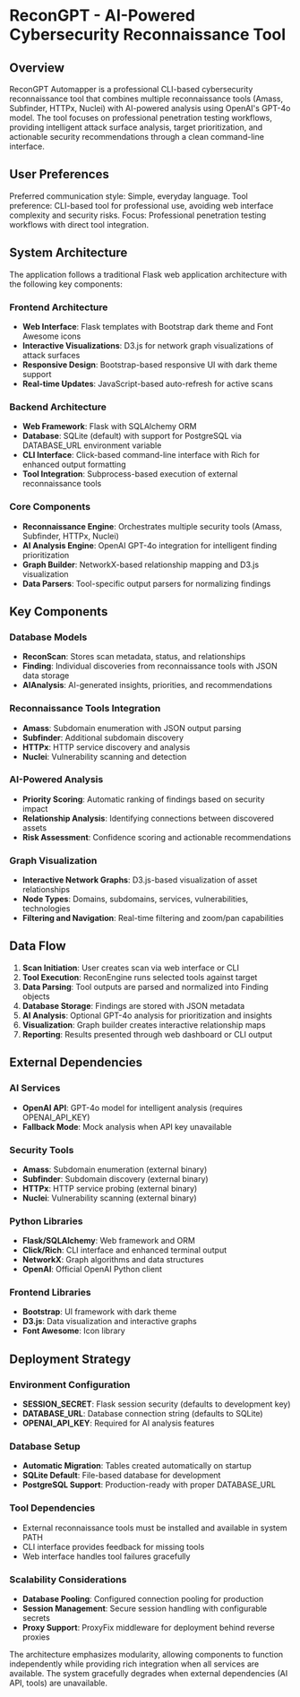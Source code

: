 # ReconGPT - AI-Powered Cybersecurity Reconnaissance Tool

## Overview

ReconGPT Automapper is a professional CLI-based cybersecurity reconnaissance tool that combines multiple reconnaissance tools (Amass, Subfinder, HTTPx, Nuclei) with AI-powered analysis using OpenAI's GPT-4o model. The tool focuses on professional penetration testing workflows, providing intelligent attack surface analysis, target prioritization, and actionable security recommendations through a clean command-line interface.

## User Preferences

Preferred communication style: Simple, everyday language.
Tool preference: CLI-based tool for professional use, avoiding web interface complexity and security risks.
Focus: Professional penetration testing workflows with direct tool integration.

## System Architecture

The application follows a traditional Flask web application architecture with the following key components:

### Frontend Architecture
- **Web Interface**: Flask templates with Bootstrap dark theme and Font Awesome icons
- **Interactive Visualizations**: D3.js for network graph visualizations of attack surfaces
- **Responsive Design**: Bootstrap-based responsive UI with dark theme support
- **Real-time Updates**: JavaScript-based auto-refresh for active scans

### Backend Architecture
- **Web Framework**: Flask with SQLAlchemy ORM
- **Database**: SQLite (default) with support for PostgreSQL via DATABASE_URL environment variable
- **CLI Interface**: Click-based command-line interface with Rich for enhanced output formatting
- **Tool Integration**: Subprocess-based execution of external reconnaissance tools

### Core Components
- **Reconnaissance Engine**: Orchestrates multiple security tools (Amass, Subfinder, HTTPx, Nuclei)
- **AI Analysis Engine**: OpenAI GPT-4o integration for intelligent finding prioritization
- **Graph Builder**: NetworkX-based relationship mapping and D3.js visualization
- **Data Parsers**: Tool-specific output parsers for normalizing findings

## Key Components

### Database Models
- **ReconScan**: Stores scan metadata, status, and relationships
- **Finding**: Individual discoveries from reconnaissance tools with JSON data storage
- **AIAnalysis**: AI-generated insights, priorities, and recommendations

### Reconnaissance Tools Integration
- **Amass**: Subdomain enumeration with JSON output parsing
- **Subfinder**: Additional subdomain discovery
- **HTTPx**: HTTP service discovery and analysis
- **Nuclei**: Vulnerability scanning and detection

### AI-Powered Analysis
- **Priority Scoring**: Automatic ranking of findings based on security impact
- **Relationship Analysis**: Identifying connections between discovered assets
- **Risk Assessment**: Confidence scoring and actionable recommendations

### Graph Visualization
- **Interactive Network Graphs**: D3.js-based visualization of asset relationships
- **Node Types**: Domains, subdomains, services, vulnerabilities, technologies
- **Filtering and Navigation**: Real-time filtering and zoom/pan capabilities

## Data Flow

1. **Scan Initiation**: User creates scan via web interface or CLI
2. **Tool Execution**: ReconEngine runs selected tools against target
3. **Data Parsing**: Tool outputs are parsed and normalized into Finding objects
4. **Database Storage**: Findings are stored with JSON metadata
5. **AI Analysis**: Optional GPT-4o analysis for prioritization and insights
6. **Visualization**: Graph builder creates interactive relationship maps
7. **Reporting**: Results presented through web dashboard or CLI output

## External Dependencies

### AI Services
- **OpenAI API**: GPT-4o model for intelligent analysis (requires OPENAI_API_KEY)
- **Fallback Mode**: Mock analysis when API key unavailable

### Security Tools
- **Amass**: Subdomain enumeration (external binary)
- **Subfinder**: Subdomain discovery (external binary)
- **HTTPx**: HTTP service probing (external binary)
- **Nuclei**: Vulnerability scanning (external binary)

### Python Libraries
- **Flask/SQLAlchemy**: Web framework and ORM
- **Click/Rich**: CLI interface and enhanced terminal output
- **NetworkX**: Graph algorithms and data structures
- **OpenAI**: Official OpenAI Python client

### Frontend Libraries
- **Bootstrap**: UI framework with dark theme
- **D3.js**: Data visualization and interactive graphs
- **Font Awesome**: Icon library

## Deployment Strategy

### Environment Configuration
- **SESSION_SECRET**: Flask session security (defaults to development key)
- **DATABASE_URL**: Database connection string (defaults to SQLite)
- **OPENAI_API_KEY**: Required for AI analysis features

### Database Setup
- **Automatic Migration**: Tables created automatically on startup
- **SQLite Default**: File-based database for development
- **PostgreSQL Support**: Production-ready with proper DATABASE_URL

### Tool Dependencies
- External reconnaissance tools must be installed and available in system PATH
- CLI interface provides feedback for missing tools
- Web interface handles tool failures gracefully

### Scalability Considerations
- **Database Pooling**: Configured connection pooling for production
- **Session Management**: Secure session handling with configurable secrets
- **Proxy Support**: ProxyFix middleware for deployment behind reverse proxies

The architecture emphasizes modularity, allowing components to function independently while providing rich integration when all services are available. The system gracefully degrades when external dependencies (AI API, tools) are unavailable.
